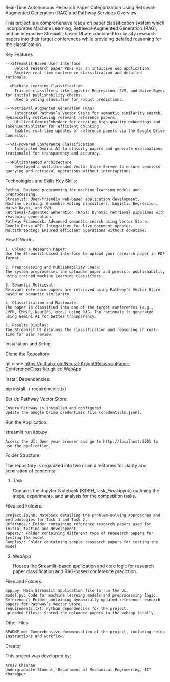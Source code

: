 Real-Time Autonomous Research Paper Categorization Using Retrieval-Augmented Generation (RAG) and Pathway Services
Overview

This project is a comprehensive research paper classification system which incorporates Machine Learning, Retrieval-Augmented Generation (RAG), and an interactive Streamlit-based UI are combined to classify research papers into their target conferences while providing detailed reasoning for the classification.

Key Features

    -->Streamlit-Based User Interface
        Upload research paper PDFs via an intuitive web application.
        Receive real-time conference classification and detailed rationale.

    -->Machine Learning Classification
        Trained classifiers like Logistic Regression, SVM, and Naive Bayes for initial publishability checks.
        Used a voting classifier for robust predictions.

    -->Retrieval-Augmented Generation (RAG)
        Integrated Pathway’s Vector Store for semantic similarity search, dynamically retrieving relevant reference papers.
        Utilized GeminiEmbedder for creating high-quality embeddings and TokenCountSplitter for efficient chunking.
        Enabled real-time updates of reference papers via the Google Drive Connector.

    -->AI-Powered Conference Classification
        Integrated Gemini AI to classify papers and generate explanations (rationale) for transparency and accuracy.

    -->Multithreaded Architecture
        Developed a multithreaded Vector Store Server to ensure seamless querying and retrieval operations without interruptions.

Technologies and Skills
Key Skills:

    Python: Backend programming for machine learning models and preprocessing.
    Streamlit: User-friendly web-based application development.
    Machine Learning: Ensemble voting classifiers, Logistic Regression, Naive Bayes, and SVM.
    Retrieval-Augmented Generation (RAG): Dynamic retrieval pipelines with reasoning generation.
    Pathway Framework: Advanced semantic search using Vector Store.
    Google Drive API: Integration for live document updates.
    Multithreading: Ensured efficient operations without downtime.

How It Works

    1. Upload a Research Paper:
    Use the Streamlit-based interface to upload your research paper in PDF format.

    2. Preprocessing and Publishability Check:
    The system preprocesses the uploaded paper and predicts publishability using trained machine learning classifiers.

    3. Semantic Retrieval:
    Relevant reference papers are retrieved using Pathway’s Vector Store based on semantic similarity.

    4. Classification and Rationale:
    The paper is classified into one of the target conferences (e.g., CVPR, EMNLP, NeurIPS, etc.) using RAG. The rationale is generated using Gemini AI for better transparency.

    5. Results Display:
    The Streamlit UI displays the classification and reasoning in real-time for user review.

Installation and Setup

Clone the Repository:

git clone https://github.com/Neural-Knight/ResearchPaper-ConferenceClassifier.git
cd WebApp

Install Dependencies:

pip install -r requirements.txt

Set Up Pathway Vector Store:

    Ensure Pathway is installed and configured.
    Update the Google Drive credentials file (credentials.json).

Run the Application:

streamlit run app.py

    Access the UI: Open your browser and go to http://localhost:8501 to use the application.

Folder Structure

The repository is organized into two main directories for clarity and separation of concerns:
1. Task

    Contains the Jupyter Notebook (KDSH_Task_Final.ipynb) outlining the steps, experiments, and analysis for the competition tasks.

Files and Folders:

    project.ipynb: Notebook detailing the problem-solving approaches and methodologies for Task 1 and Task 2.
    Reference/: Folder containing reference research papers used for initial testing and development.
    Papers/: Folder containing different type of reasearch papers for testing the model
    Samples/: Folder containing sample reasearch papers for testing the model

2.  WebApp

    Houses the Streamlit-based application and core logic for research paper classification and RAG-based conference prediction.

Files and Folders:

    app.py: Main Streamlit application file to run the UI.
    model.py: Code for machine learning models and preprocessing logic.
    Reference/: Folder containing dynamically updated reference research papers for Pathway’s Vector Store.
    requirements.txt: Python dependencies for the project.
    uploaded_files/: Stored the uploaded papers in the webapp locally.

Other Files

    README.md: Comprehensive documentation of the project, including setup instructions and workflow.

Creator

This project was developed by:

    Arnav Chauhan
    Undergraduate Student, Department of Mechanical Engineering, IIT Kharagpur
